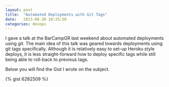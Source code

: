 ```yaml
---
layout: post
title:  "Automated Deployments with Git Tags"
date:   2013-08-30 10:25:50
categories: devops
---
```

I gave a talk at the BarCampGR last weekend about automated deployments using git. The main idea of this talk was geared towards deployments using git tags specifically. Although it is relatively easy to set-up Heroku style deploys, it is less straight-forward how to deploy specific tags while still being able to roll-back to previous tags. 

Below you will find the Gist I wrote on the subject.

{% gist 6282509 %}

